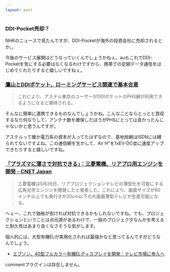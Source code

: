 ```yaml
---
layout: post
---
```

<h3>DDI-Pocket売却？</h3>
<p>NHKのニュースで見たんですが、DDI-Pocketが海外の投資会社に売却されるとか。。</p>
<p>今後のサービス展開はどうなっていくんでしょうかねぇ。auもこれでDDI-Pocketを気にする必要はなくなるわけですから、携帯での定額データ通信をはじめてくれたりすると嬉しいですねぇ。</p>
<h3><a href="http://k-tai.impress.co.jp/cda/article/news_toppage/19015.html">鷹山とDDIポケット、ローミングサービス関連で基本合意</a></h3>
<blockquote><p>これにより、アステル東京のユーザーがDDIポケットのPHS網が利用できるようになると期待される。</p>
</blockquote>
<p>そんなに簡単に連携できるものなんでしょうかね。こんなことならとっとと買収するなり何なりして、アンテナ数を確保したほうがPHSにとっては良かったんじゃないかと思うんですが。</p>
<p>アステルって確か電力系の資本が入ってたはずなので、基地局網はISDNには縛られてないですよね。この通信網を生かして、Air H&quot;を1xEV-DO並に速度アップできたりすると嬉しいですね。</p>
<h3><a href="http://japan.cnet.com/news/tech/story/0,2000047674,20068869,00.htm?ref=rss">「プラズマに薄さで対抗できる」：三菱電機、リアプロ用エンジンを開発 - CNET Japan</a></h3>
<blockquote><p>三菱電機は5月26日、リアプロジェクションテレビの薄型化を可能にする広角光学エンジンを開発したと発表した。これにより、画面サイズが60インチ以上でも奥行きが20cm以下の大画面薄型テレビが生産可能になる。</p>
</blockquote>
<p>へぇー、これで価格が安ければ対抗できるかもしれないですね。でも、プロジェクションということは点光源があるわけで、一般のプロジェクタなんかを考えると耐久性はあまり良くなさそうな気がします。</p>
<p>個人的には、大型有機ELが実用化されれば最強かなと思ってるんですがどうなんでしょう。</p>
<ul>
<li><a href="http://japan.cnet.com/news/tech/story/0,2000047674,20067043,00.htm">エプソン、40型フルカラー有機ELディスプレイを開発：テレビ市場に参入へ</a></li>
</ul>
<p><span class="error">commentプラグインは存在しません。</span> </p>
